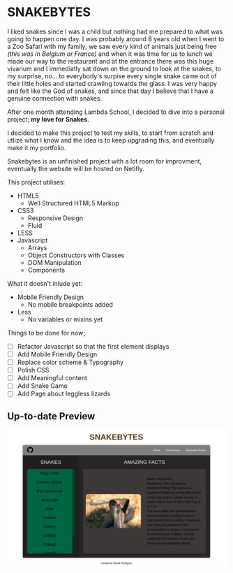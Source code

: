# SNAKEBYTES
I liked snakes since I was a child but nothing had me prepared to what was going to happen one day. I was probably around 8 years old when I went to a Zoo Safari with my family, we saw every kind of animals just being free *(this was in Belgium or France)* and when it was time for us to lunch we made our way to the restaurant and at the entrance there was this huge vivarium and I immediatly sat down on the ground to look at the snakes, to my surprise, no... to everybody's surpise every single snake came out of their little holes and started crawling towards the glass. I was very happy and felt like the God of snakes, and since that day I believe that I have a genuine connection with snakes.

After one month attending Lambda School, I decided to dive into a personal project; **my love for Snakes**.

I decided to make this project to test my skills, to start from scratch and utlize what I know and the idea is to keep upgrading this, and eventually make it my portfolio. 

Snakebytes is an unfinished project with a lot room for improvment, eventually the website will be hosted on Netifly.

This project utilises:

* HTML5
    * Well Structured HTML5 Markup
* CSS3
    * Responsive Design
    * Fluid
* LESS
* Javascript
    * Arrays
    * Object Constructors with Classes
    * DOM Manipulation
    * Components

What it doesn't inlude yet:
* Mobile Friendly Design
    * No mobile breakpoints added
* Less
    * No variables or mixins yet

Things to be done for now;

 - [ ] Refactor Javascript so that the first element displays
 - [ ] Add Mobile Friendly Design
 - [ ] Replace color scheme & Typography
 - [ ] Polish CSS
 - [ ] Add Meaningful content
 - [ ] Add Snake Game
 - [ ] Add Page about leggless lizards

## Up-to-date Preview

![Snakebytes Preview](./assets/images/snakebytes.png)
